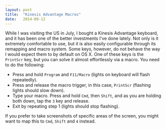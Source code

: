```yaml
---
layout: post
title:  "Kinesis Advantage Macros"
date:   2014-09-12
---
```


While I was visiting the US in July, I bought a Kinesis Advantage keyboard, and
it has been one of the better investments I've done lately. Not only is it
extremely comfortable to use, but it is also easily configurable through its
remapping and macro system. Some keys, however, do not behave the way I would
expect them to by default on OS X. One of these keys is the `PrintScr` key, but
you can solve it almost effortlessly via a macro. You need to do the following:

* Press and hold `Program` and `F11/Macro` (lights on keyboard will flash
  repeatedly).
* Press and release the macro trigger, in this case, `PrintScr` (flashing lights
  should slow down).
* Type your macro. Press and hold `Cmd`, then `Shift`, and as you are holding
  both down, tap the `3` key and release.
* Exit by repeating step 1 (lights should stop flashing).

If you prefer to take screenshots of specific areas of the screen, you might
want to map this to `Cmd`, `Shift` and `4` instead.
